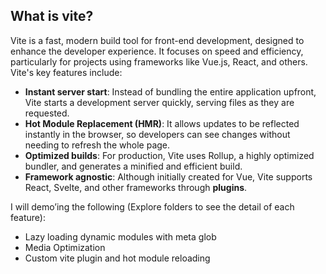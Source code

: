 ## What is vite?

Vite is a fast, modern build tool for front-end development, designed to enhance the developer experience. It focuses on speed and efficiency, particularly for projects using frameworks like Vue.js, React, and others. Vite's key features include:

- **Instant server start**: Instead of bundling the entire application upfront, Vite starts a development server quickly, serving files as they are requested.
- **Hot Module Replacement (HMR)**: It allows updates to be reflected instantly in the browser, so developers can see changes without needing to refresh the whole page.
- **Optimized builds**: For production, Vite uses Rollup, a highly optimized bundler, and generates a minified and efficient build.
- **Framework agnostic**: Although initially created for Vue, Vite supports React, Svelte, and other frameworks through **plugins**.

I will demo’ing the following (Explore folders to see the detail of each feature):
- Lazy loading dynamic modules with meta glob
- Media Optimization
- Custom vite plugin and hot module reloading